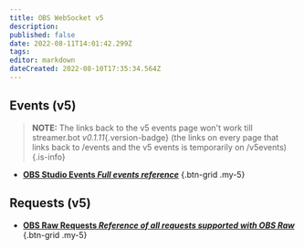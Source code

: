 ```yaml
---
title: OBS WebSocket v5 
description: 
published: false
date: 2022-08-11T14:01:42.299Z
tags: 
editor: markdown
dateCreated: 2022-08-10T17:35:34.564Z
---
```


## Events (v5)
> **NOTE:**
> The links back to the v5 events page won't work till streamer.bot *v0.1.11*{.version-badge}
> (the links on every page that links back to /events and the v5 events is temporarily on /v5events)
{.is-info}

- [<i class="mdi mdi-chevron-right primary--text"></i>**OBS Studio Events *Full events reference***](/en/Broadcasters/OBS/v5Events)
{.btn-grid .my-5}

## Requests (v5)
- [<i class="mdi mdi-chevron-right primary--text"></i>**OBS Raw Requests *Reference of all requests supported with OBS Raw***](/en/Broadcasters/OBS/Requests)
{.btn-grid .my-5}